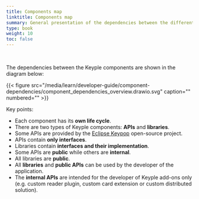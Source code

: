 ```yaml
---
title: Components map
linktitle: Components map
summary: General presentation of the dependencies between the different Keyple components.
type: book
weight: 10
toc: false
---
```


<br>

The dependencies between the Keyple components are shown in the diagram below:

{{< figure src="/media/learn/developer-guide/component-dependencies/component_dependencies_overview.drawio.svg" caption="" numbered="" >}}

Key points:
* Each component has its **own life cycle**.
* There are two types of Keyple components: **APIs** and **libraries**.
* Some APIs are provided by the [Eclipse Keypop](https://keypop.org) open-source project.
* APIs contain **only interfaces**.
* Libraries contain **interfaces and their implementation**.
* Some APIs are **public** while others are **internal**.
* All libraries are **public**.
* All **libraries** and **public APIs** can be used by the developer of the application.
* The **internal APIs** are intended for the developer of Keyple add-ons only (e.g. custom reader plugin, custom card extension or custom distributed solution). 
